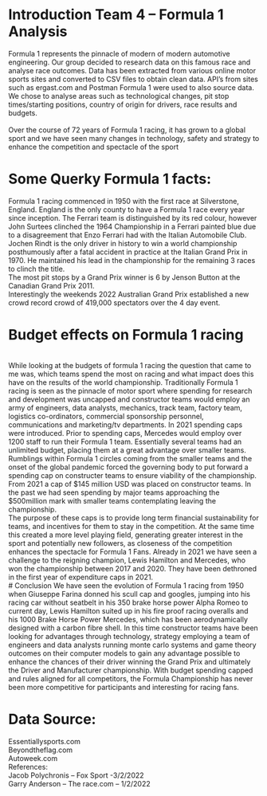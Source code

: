 # Introduction Team 4 – Formula 1 Analysis<br>
Formula 1 represents the pinnacle of modern of modern automotive engineering.  Our group decided to research data on this famous race and analyse race outcomes.  Data has been extracted from various online motor sports sites and converted to CSV files to obtain clean data.  API’s from sites such as ergast.com and Postman Formula 1 were used to also source data. <br> 
We chose to analyse areas such as technological changes, pit stop times/starting positions, country of origin for drivers, race results and budgets.<br>  
Over the course of 72 years of Formula 1 racing, it has grown to a global sport and we have seen many changes in technology, safety and strategy to enhance the competition and spectacle of the sport<br>
# Some Querky Formula 1 facts:<br>
Formula 1 racing commenced in 1950 with the first race at Silverstone, England. England is the only county to have a Formula 1 race every year since inception.
The Ferrari team is distinguished by its red colour, however John Surtees clinched the 1964 Championship in a Ferrari painted blue due to a disagreement that Enzo Ferrari had with the Italian Automobile Club.<br>
Jochen Rindt is the only driver in history to win a world championship posthumously after a fatal accident in practice at the Italian Grand Prix in 1970.  He maintained his lead in the championship for the remaining 3 races to clinch the title.<br>
The most pit stops by a Grand Prix winner is 6 by Jenson Button at the Canadian Grand Prix 2011. <br> 
Interestingly the weekends 2022 Australian Grand Prix established a new crowd record crowd of  419,000 spectators over the 4 day event.<br>


# Budget effects on Formula 1 racing
<br>
While looking at the budgets of formula 1 racing the question that came to me was, which teams spend the most on racing and what impact does this have on the results of the world championship.   Traditionally Formula 1 racing is seen as the pinnacle of motor sport where spending for research and development was uncapped and constructor teams would employ an army of engineers, data analysts, mechanics, track team, factory team, logistics co-ordinators, commercial sponsorship personnel, communications and marketing/tv departments.  In 2021 spending caps were introduced.  Prior to spending caps, Mercedes would employ over 1200 staff to run their Formula 1 team.  Essentially several teams had an unlimited budget, placing them at a great advantage over smaller teams.  Rumblings within Formula 1 circles coming from the smaller teams and the onset of the global pandemic forced the governing body to put forward a spending cap on constructer teams to ensure viability of the championship.  From 2021 a cap of $145 million USD was placed on constructor teams.  In the past we had seen spending by major teams approaching the $500million mark with smaller teams contemplating leaving the championship.
<br>
The purpose of these caps is to provide long term financial sustainability for teams, and incentives for them to stay in the competition.  At the same time this created a more level playing field, generating greater interest in the sport and potentially new followers, as closeness of the competition enhances the spectacle for Formula 1 Fans.  Already in 2021 we have seen a challenge to the reigning champion, Lewis Hamilton and Mercedes, who won the championship between 2017 and 2020.  They have been dethroned in the first year of expenditure caps in 2021. 
<br>
# Conclusion
We have seen the evolution of Formula 1 racing from 1950 when Giuseppe Farina donned his scull cap and googles, jumping into his racing car without seatbelt in his 350 brake horse power Alpha Romeo to current day, Lewis Hamilton suited up in his fire proof racing overalls and his 1000 Brake Horse Power Mercedes,  which has been aerodynamically designed with a carbon fibre shell.   In this time constructor teams have been looking for advantages through technology, strategy employing a team of engineers and data analysts running monte carlo systems and game theory outcomes on their computer models to gain any advantage possible to enhance the chances of their driver winning the Grand Prix and ultimately the Driver and Manufacturer championship.  With budget spending capped and rules aligned for all competitors, the Formula Championship has never been more competitive for participants and interesting for racing fans.




# Data Source:<br>
Essentiallysports.com<br>
Beyondtheflag.com<br>
Autoweek.com<br>
References:<br>
Jacob Polychronis – Fox Sport -3/2/2022<br>
Garry Anderson – The race.com – 1/2/2022<br>
